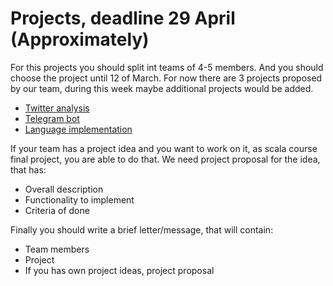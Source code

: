 # Projects, deadline 29 April (Approximately)

For this projects you should split int teams of 4-5 members. And you should choose the project until 12 of March. For now there are 3 projects proposed by our team, during this week maybe additional projects would be added.

- [Twitter analysis](Big-Data.md)
- [Telegram bot](Telegram-bot.md)
- [Language implementation](Implement-functional-language.md)

If your team has a project idea and you want to work on it, as scala course final project, you are able to do that. We need project proposal for the idea, that has:

- Overall description
- Functionality to implement
- Criteria of done

Finally you should write a brief letter/message, that will contain:

- Team members
- Project
- If you has own project ideas, project proposal

